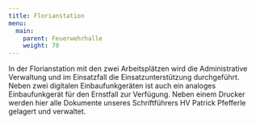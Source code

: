 ```yaml
---
title: Florianstation
menu:
  main:
    parent: Feuerwehrhalle
    weight: 70
---
```


In der Florianstation mit den zwei Arbeitsplätzen wird die Administrative Verwaltung und im Einsatzfall die Einsatzunterstützung durchgeführt. Neben zwei digitalen Einbaufunkgeräten ist auch ein analoges Einbaufunkgerät für den Ernstfall zur Verfügung. Neben einem Drucker werden hier alle Dokumente unseres Schriftführers HV Patrick Pfefferle gelagert und verwaltet.

